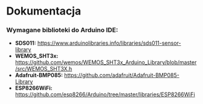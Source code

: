 # Dokumentacja

### Wymagane biblioteki do Arduino IDE:
* **SDS011:**   https://www.arduinolibraries.info/libraries/sds011-sensor-library
* **WEMOS_SHT3x:**  https://github.com/wemos/WEMOS_SHT3x_Arduino_Library/blob/master/src/WEMOS_SHT3X.h
* **Adafruit-BMP085:**  https://github.com/adafruit/Adafruit-BMP085-Library
* **ESP8266WiFi:**  https://github.com/esp8266/Arduino/tree/master/libraries/ESP8266WiFi
